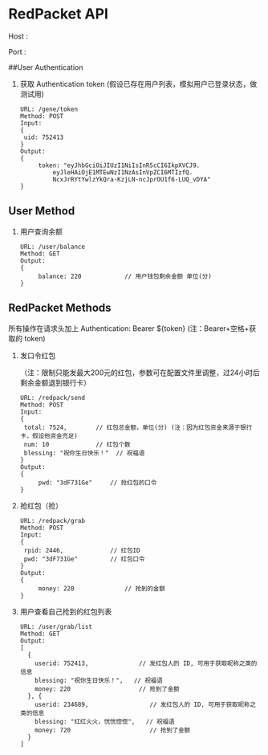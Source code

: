 # RedPacket API

Host : 

Port : 

##User Authentication 

1. 获取 Authentication token (假设已存在用户列表，模拟用户已登录状态，做测试用)

   ```
   URL: /gene/token
   Method: POST
   Input: 
   {
   	uid: 752413
   }
   Output:
   {
    	token: "eyJhbGciOiJIUzI1NiIsInR5cCI6IkpXVCJ9.
    		eyJleHAiOjE1MTEwNzI1NzAsInVpZCI6MTIzfQ.
    		NcxJrRYtYwlzYkQra-KzjLN-ncJprOU1f6-LUQ_vDYA"
   }
   ```

## User Method

1. 用户查询余额

   ```
   URL: /user/balance
   Method: GET
   Output:
   {
    	balance: 220			// 用户钱包剩余金额 单位(分)
   }
   ```


## RedPacket Methods

所有操作在请求头加上 Authentication: Bearer ${token} (注：Bearer+空格+获取的 token)

1. 发口令红包 

   （注：限制只能发最大200元的红包，参数可在配置文件里调整，过24小时后剩余金额退到银行卡）

   ```
   URL: /redpack/send
   Method: POST
   Input: 
   {
   	total: 7524,		// 红包总金额，单位(分) (注：因为红包资金来源于银行卡，假设他资金充足)
   	num: 10				// 红包个数
   	blessing: "祝你生日快乐！"  // 祝福语
   }
   Output:
   {
    	pwd: "3dF731Ge"		// 抢红包的口令
   }
   ```

2. 抢红包（抢）

   ```
   URL: /redpack/grab
   Method: POST
   Input: 
   {
   	rpid: 2446,				// 红包ID
   	pwd: "3dF731Ge"			// 红包口令
   }
   Output:
   {
    	money: 220				// 抢到的金额
   }
   ```

3. 用户查看自己抢到的红包列表

   ```
   URL: /user/grab/list
   Method: GET
   Output:
   [
     {
       userid: 752413,				// 发红包人的 ID, 可用于获取昵称之类的信息
       blessing: "祝你生日快乐！",   // 祝福语	
       money: 220				    // 抢到了金额
     }, {
       userid: 234689,				   // 发红包人的 ID, 可用于获取昵称之类的信息
       blessing: "红红火火，恍恍惚惚",   // 祝福语	
       money: 720				       // 抢到了金额
     }
   ]
   ```

   ​


​
